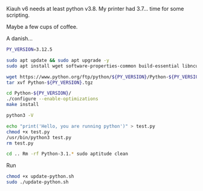 Kiauh v6 needs at least python v3.8. My printer had 3.7... time for some scripting.

Maybe a few cups of coffee.

A danish...

```bash filename=update-python.sh
PY_VERSION=3.12.5

sudo apt update && sudo apt upgrade -y
sudo apt install wget software-properties-common build-essential libncursesw5-dev libreadline-gplv2-dev libssl-dev libsqlite3-dev tk-dev libc6-dev libbz2-dev libffi-dev -y 

wget https://www.python.org/ftp/python/${PY_VERSION}/Python-${PY_VERSION}.tgz
tar xvf Python-${PY_VERSION}.tgz

cd Python-${PY_VERSION}/
./configure --enable-optimizations
make install

python3 -V

echo "print('Hello, you are running python')" > test.py
chmod +x test.py
/usr/bin/python3 test.py
rm test.py

cd .. Rm -rf Python-3.1.* sudo aptitude clean
```

Run
```bash
chmod +x update-python.sh
sudo ./update-python.sh
```



